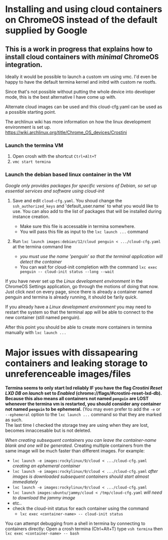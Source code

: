 # Installing and using cloud containers on ChromeOS instead of the default supplied by Google

## This is a work in progress that explains how to install cloud containers with *minimal* ChromeOS integration.
Ideally it would be possible to launch a custom vm using vmc.  I'd even be happy to have the default termina kernel and initrd with custom rw rootfs.

Since that's not possible without putting the whole device into developer mode, this is the best alternative I have come up with.



Alternate cloud images can be used and this cloud-cfg.yaml can be used as a possible
starting point. 

The archlinux wiki has more information on how the linux development environment is set up.
https://wiki.archlinux.org/title/Chrome_OS_devices/Crostini


### Launch the termina VM
1. Open crosh with the shortcut `Ctrl+Alt+T`
1. `vmc start termina`

### Launch the debian based linux container in the VM

_Google only provides packages for specific versions of Debian, so set up essential services and software using cloud-init_

1. Save and edit `cloud-cfg.yaml`. You shoud change the `ssh_authorized_keys` and 'default_user.name` to what you would like to use.  You can also add to the list of packages that will be installed during instance creation.
    - Make sure this file is accessable in termina somewhere.
    - You will pass this file as input to the `lxc launch ...` command

1. Run `lxc launch images:debian/12/cloud penguin < .../cloud-cfg.yaml` at the termina command line
   - _you must use the name 'penguin' so that the terminal application will detect the container_
   - You can wait for cloud-init completion with the command
   `lxc exec penguin -- cloud-init status --long --wait`

If you have never set up the _Linux development environment_ in the ChromeOS Settings application,
go through the motions of doing that now.  Just click _next_ on every page, since there is already
a container named penguin and termina is already running, it should be farily quick.

If you already have a _Linux development environment_ you may need to restart the system so that
the terminal app will be able to connect to the new container (still named penguin).

After this point you should be able to create more containers in termina manually with `lxc launch ...`

# Major issues with dissapearing containers and leaking storage to unreferenceable images/files #
**Termina seems to only start lxd reliably IF you have the flag
_Crostini Reset LXD DB on launch_ set to *Enabled* (chrome://flags/#crostini-reset-lxd-db).
Because this also means all containers not named `penguin` are LOST whenever the termina vm
is restarted, you should consider any container not named `penguin` to be ephemeral.**
(You may even prefer to add the `-e` or `--ephemeral` option to the `lxc launch ...` command
so that they are marked as such.  
The last time I checked the storage tney are using when they are lost, becomes innaccesable but is not deleted. 


_When creating subsequent containers you can leave the container-name blank and one will be generated._
Creating multiple containers from the same image will be much faster than different images.
For example:
- `lxc launch -e images:rockylinux/9/cloud < .../cloud-cfg.yaml`  _creating an ephemeral container_
- `lxc launch -e images:rockylinux/9/cloud < .../cloud-cfg.yaml`  _after images is downloaded subsequent containers should start almost immediately_
- `lxc launch -e images:rockylinux/9/cloud < .../cloud-cfg.yaml`
- `lxc launch images:ubuntu/jammy/cloud < /tmp/cloud-cfg.yaml`    _will need to download the jammy image_
- etc..
- check the cloud-init status for each container using the command
    - `lxc exec <container-name> -- cloud-init status`

You can attempt debugging from a shell in termina by connecting to containers directly:
Open a crosh termina (Ctrl+Alt+T) type `vsh termina` then
`lxc exec <container-name> -- bash`

